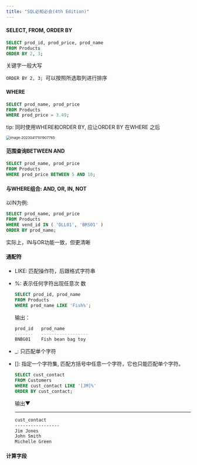 ```yaml
---
title: "SQL必知必会(4th Edition)"
---
```



#### SELECT, FROM, ORDER BY

```sql
SELECT prod_id, prod_price, prod_name 
FROM Products 
ORDER BY 2, 3; 
```

关键字一般大写

`ORDER BY 2, 3; `可以按照所选取列进行排序

#### WHERE

```SQL
SELECT prod_name, prod_price 
FROM Products 
WHERE prod_price = 3.49; 
```

tip: 同时使用WHERE和ORDER BY, 应让ORDER BY 在WHERE 之后

<img src="http://img.reedyoung.cn/image-20230417101907765.png" alt="image-20230417101907765" style="zoom: 67%;" />

#### 范围查询BETWEEN AND

```SQL
SELECT prod_name, prod_price 
FROM Products 
WHERE prod_price BETWEEN 5 AND 10; 
```

#### 与WHERE组合: AND, OR, IN, NOT

以IN为例: 

```SQL
SELECT prod_name, prod_price 
FROM Products 
WHERE vend_id IN ( 'DLL01', 'BRS01' ) 
ORDER BY prod_name; 
```

实际上，IN与OR功能一致，但更清晰

#### 通配符

- LIKE: 匹配操作符，后跟格式字符串

- %: 表示任何字符出现任意次 数

  ```sql
  SELECT prod_id, prod_name 
  FROM Products 
  WHERE prod_name LIKE 'Fish%'; 
  ```

  输出：

  ```SQL
  prod_id 	prod_name 
  ------- 	------------------ 
  BNBG01  	Fish bean bag toy
  ```

- _: 只匹配单个字符

- []: 指定一个字符集, 匹配方括号中任意一个字符，它也只能匹配单个字符。

  ```sql
  SELECT cust_contact 
  FROM Customers 
  WHERE cust_contact LIKE '[JM]%' 
  ORDER BY cust_contact; 
  ```

  输出▼

  ---

  ```bash
  cust_contact 
  ----------------- 
  Jim Jones 
  John Smith 
  Michelle Green 
  ```

#### 计算字段

